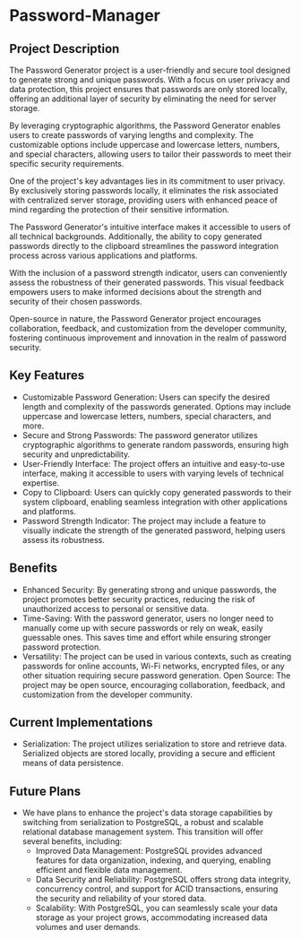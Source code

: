 # Password-Manager

## Project Description
The Password Generator project is a user-friendly and secure tool designed to generate strong and unique passwords. With a focus on user privacy and data protection, this project ensures that passwords are only stored locally, offering an additional layer of security by eliminating the need for server storage.

By leveraging cryptographic algorithms, the Password Generator enables users to create passwords of varying lengths and complexity. The customizable options include uppercase and lowercase letters, numbers, and special characters, allowing users to tailor their passwords to meet their specific security requirements.

One of the project's key advantages lies in its commitment to user privacy. By exclusively storing passwords locally, it eliminates the risk associated with centralized server storage, providing users with enhanced peace of mind regarding the protection of their sensitive information.

The Password Generator's intuitive interface makes it accessible to users of all technical backgrounds. Additionally, the ability to copy generated passwords directly to the clipboard streamlines the password integration process across various applications and platforms.

With the inclusion of a password strength indicator, users can conveniently assess the robustness of their generated passwords. This visual feedback empowers users to make informed decisions about the strength and security of their chosen passwords.

Open-source in nature, the Password Generator project encourages collaboration, feedback, and customization from the developer community, fostering continuous improvement and innovation in the realm of password security.

## Key Features
- Customizable Password Generation: Users can specify the desired length and complexity of the passwords generated. Options may include uppercase and lowercase letters, numbers, special characters, and more.
- Secure and Strong Passwords: The password generator utilizes cryptographic algorithms to generate random passwords, ensuring high security and unpredictability.
- User-Friendly Interface: The project offers an intuitive and easy-to-use interface, making it accessible to users with varying levels of technical expertise.
- Copy to Clipboard: Users can quickly copy generated passwords to their system clipboard, enabling seamless integration with other applications and platforms.
- Password Strength Indicator: The project may include a feature to visually indicate the strength of the generated password, helping users assess its robustness.

## Benefits
- Enhanced Security: By generating strong and unique passwords, the project promotes better security practices, reducing the risk of unauthorized access to personal or sensitive data.
- Time-Saving: With the password generator, users no longer need to manually come up with secure passwords or rely on weak, easily guessable ones. This saves time and effort while ensuring stronger password protection.
- Versatility: The project can be used in various contexts, such as creating passwords for online accounts, Wi-Fi networks, encrypted files, or any other situation requiring secure password generation.
Open Source: The project may be open source, encouraging collaboration, feedback, and customization from the developer community.

## Current Implementations
- Serialization: The project utilizes serialization to store and retrieve data. Serialized objects are stored locally, providing a secure and efficient means of data persistence.

## Future Plans
- We have plans to enhance the project's data storage capabilities by switching from serialization to PostgreSQL, a robust and scalable relational database management system. This transition will offer several benefits, including:
  - Improved Data Management: PostgreSQL provides advanced features for data organization, indexing, and querying, enabling efficient and flexible data management.
  - Data Security and Reliability: PostgreSQL offers strong data integrity, concurrency control, and support for ACID transactions, ensuring the security and reliability of your stored data.
  - Scalability: With PostgreSQL, you can seamlessly scale your data storage as your project grows, accommodating increased data volumes and user demands.
